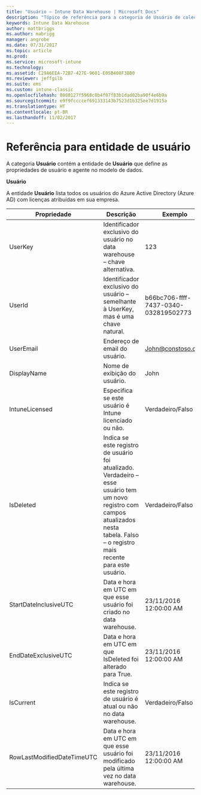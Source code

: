 ```yaml
---
title: "Usuário – Intune Data Warehouse | Microsoft Docs"
description: "Tópico de referência para a categoria de Usuário de coleções de entidade na API Intune Data Warehouse."
keywords: Intune Data Warehouse
author: mattbriggs
ms.author: mabrigg
manager: angrobe
ms.date: 07/31/2017
ms.topic: article
ms.prod: 
ms.service: microsoft-intune
ms.technology: 
ms.assetid: C29A6EEA-72B7-427E-9601-E05B408F3BB0
ms.reviewer: jeffgilb
ms.suite: ems
ms.custom: intune-classic
ms.openlocfilehash: 8088127f5968c0b4f07f83b1dad02ba90f4e6b9a
ms.sourcegitcommit: e9f9fccccef691333143b7523d1b325ee7d1915a
ms.translationtype: HT
ms.contentlocale: pt-BR
ms.lasthandoff: 11/02/2017
---
```

# <a name="reference-for-user-entity"></a>Referência para entidade de usuário

A categoria **Usuário** contém a entidade de **Usuário** que define as propriedades de usuário e agente no modelo de dados.

**Usuário**

A entidade **Usuário** lista todos os usuários do Azure Active Directory (Azure AD) com licenças atribuídas em sua empresa.

| Propriedade  | Descrição | Exemplo |
|---------|------------|--------|
| UserKey |Identificador exclusivo do usuário no data warehouse – chave alternativa. |123 |
| UserId |Identificador exclusivo do usuário – semelhante à UserKey, mas é uma chave natural. |b66bc706-ffff-7437-0340-032819502773 |
| UserEmail |Endereço de email do usuário. |John@constoso.com |
| DisplayName |Nome de exibição do usuário. |John |
| IntuneLicensed |Especifica se este usuário é Intune licenciado ou não. |Verdadeiro/Falso |
| IsDeleted |Indica se este registro de usuário foi atualizado.  Verdadeiro – esse usuário tem um novo registro com campos atualizados nesta tabela. Falso – o registro mais recente para este usuário. |Verdadeiro/Falso |
| StartDateInclusiveUTC |Data e hora em UTC em que esse usuário foi criado no data warehouse. |23/11/2016 12:00:00 AM |
| EndDateExclusiveUTC |Data e hora em UTC em que IsDeleted foi alterado para True. |23/11/2016 12:00:00 AM |
| IsCurrent |Indica se este registro de usuário é atual ou não no data warehouse. |Verdadeiro/Falso |
| RowLastModifiedDateTimeUTC |Data e hora em UTC em que esse usuário foi modificado pela última vez no data warehouse. |23/11/2016 12:00:00 AM |

